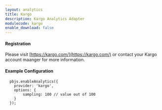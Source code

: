 ```yaml
---
layout: analytics
title: Kargo
description: Kargo Analytics Adapter
modulecode: kargo
enable_download: false
---
```


#### Registration

Please visit [https://kargo.com/](https://kargo.com/) or contact your Kargo account maanger for more information.


#### Example Configuration

```
  pbjs.enableAnalytics({
    provider: 'kargo',
    options: {
        sampling: 100 // value out of 100
    }
  });
```
